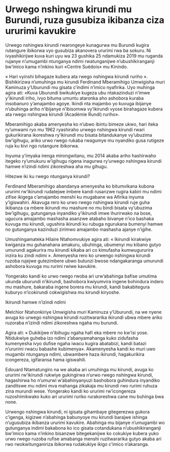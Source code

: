 # Urwego nshingwa kirundi mu Burundi, ruza gusubiza ikibanza ciza ururimi kavukire

Urwego nshingwa kirundi rwarongeye kunagurwa mu Burundi kugira rutangure ibikorwa vyo gusubiza akanovera ururimi rwa ba sokuru. Ni ivyashikirijwe kuva kuri uyu wa 23 gushika 25 ndamukiza 2019 mu ruganda rujanye n’umugambi ntunganya ndimi rwatunganijwe n’ubushikiranganji bw’imico kama n’inkino kuri «Centre Suédois» mu Kinindo.

« Hari vyinshi bihagaze kubera ata rwego nshingwa kirundi ruriho ». Bishikirizwa n’umuhinga mu kirundi Ferdinand Mberamihigo Umwigisha muri Kaminuza y’Uburundi mu gisata c’indimi n’imico nyafirika. Uyo muhinga agira ati: «Kuva Uburundi bwikukiye kugeza ubu ntakazinduzi n’imwe y’ikirundi iriho, ivyo bituma umuntu ataronka aho ashobora kuraba insobanuro y’amajambo agoye. Ikindi nta majambo yo kuvuga ibijanye n’ubuhinga ariho n’ibijanye n’ibisomwa vy’ikirundi vyose birahagaze kubera ata rwego nshingwa kirundi (Académie Rundi) ruriho».

Mberamihigo akaba amenyesha ko n’ubwo ibintu bimeze ukwo, hari iteka ry’umwami ryo mu 1962 ryashiraho urwego nshingwa kirundi rwari gukurikirana ikoreshwa ry’ikirundi mu bisata bitandukanye vy’ubuzima bw’igihugu, ariko urwo rwego rukaba rwagumye mu nyandiko gusa rutigeze ruja ku kivi ngo rutangure ibikorwa.

Inyuma y’imyaka irenga mirongwitanu, mu 2014 akaba ariho hashirwaho itegeko ry’umukuru w’igihugu rigena inagurwa ry’urwego nshingwa kirundi hamwe n’izindi ndimi zikoreshwa aha mu gihugu.

Hitezwe iki ku rwego ntunganya kirundi?

Ferdinand Mberamihigo abandanya amenyesha ko bitumvikana kubona ururimi rw’ikirundi rudatejwe imbere kandi rusanzwe rugira kabiri mu ndimi zifise ikigega c’amajambo menshi ku mugabane wa Afirika inyuma y’igiswahiri.
Akavuga rero ko urwo rwego nshingwa kirundi ruje guha ikibanza ca mbere ikirundi mu mashure no mu bindi bisata vy’ubuzima bw’igihugu, gutunganya inyandiko y’ikirundi imwe ihurirwako na bose, ugucura amajambo mashasha asanzwe atabaho bivanye n’ico bashaka kuvuga mu kirundi, ugushira ikirundi ku rubuga ngurukana bumenyi hamwe no gutunganya kazinduzi zirimwo amajambo mashasha ajanye n’igihe.

Umushingamateka Hilaire Ntahomvukiye agira ati: « Ikirundi kirakwiye kwiganza mu guhanahana amakuru, ubuhinga, ubumenyi mu kibano gutyo umurundi agakurira mu kirundi kikaba ari co kimufasha kumwugururira inzira ku zindi ndimi ». Amenyesha rero ko urwengo nshingwa kirundi ruzoba rujejwe gutezimbere ubwo butunzi bwose ndangakaranga umurundi ashobora kuvuga mu rurimi rwiwe kavukire.

Yongerako kandi ko urwo rwego rwoba ari urw’abahinga bafise umutima ukunda uburundi n’ikirundi, bashobora kwiyumvira ingene bohindura indero mu mashure, bakaraba ingene borera mu kirundi, kandi bakabitegura kuburyo n’icokirundi cokwigishwa mu kirundi kiryoshe.

Ikirundi hamwe n’izindi ndimi

Melchior Ntahonkiriye Umwigisha muri Kaminuza y’Uburundi, na we nyene avuga ko urwego nshingwa kirundi ruzitwararika ikirundi ubwa mbere ariko ruzoraba n’izindi ndimi zikoreshwa ngaha mu burundi.

Agira ati: « Dukikijwe n’ibihugu ngaha hafi eka mbere no kw’isi yose. Ntidukwiye guheba izo ndimi z’abanyamahanga kuko zidufasha kumenyesha ivyo dufise ngaha iwacu kugira abatabizi, kandi batazi n’ururimi rwacu babashe kubimenya». Akamenyesha kandi ko muri uwo mugambi ntunganya ndimi, ubwambere haza ikirundi, hagakurikira icongereza, igifaransa hama igiswahili.

Edouard Ntamatungiro na we akaba ari umuhinga mu kirundi, avuga ko ururimi rw’ikirundi rukwiye gukingirwa n’urwo rwego nshingwa kirundi, hagashirwa ho n’umurwi w’abahinyanyuzi bashobora guhindura inyandiko zanditswe mu ndimi mva mahanga zikakaja mu kirundi rwo rurimi ruhuza zina murundi wese. Yongerako kandi ko ururimi rw’icongereza ruzoshimikwako kuko ari ururimi ruriko rurakoreshwa cane mu buhinga bwa none.

Urwengo nshingwa kirundi, ni igisata gihambaye gitegerezwa gukora c’igenga, kigizwe n’abahinga babunyoye mu kirundi barajwe ishinga n’ugusubiza ikibanza ururimi kavukire. Abahinga mu bijanye n’umugambi wo gutunganya indimi bakabona ko ico gisata cotandukana n’ubushikiranganji bw’imico kama n’inkino bisanzwe bitegekanijwe ko cokukiye kubera yuko urwo rwego ruzoba rufise amabanga menshi ruzitwararika gutyo akaba ari rwo rwokwitunganiriza ibikorwa rudakukiye ikigo c’imico n’akaranga.